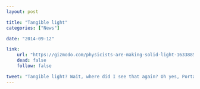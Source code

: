 ```yaml
---
layout: post

title: "Tangible light"
categories: ["News"]

date: "2014-09-12"

link:
    url: "https://gizmodo.com/physicists-are-making-solid-light-1633885762"
    dead: false
    follow: false

tweet: "Tangible light? Wait, where did I see that again? Oh yes, Portal!"
---
```

